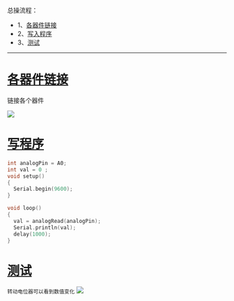 总操流程：
- 1、[各器件链接](#arduino-01)
- 2、[写入程序](#arduino-02)
- 3、[测试](#arduino-03)

----------
# <a name="arduino-01" href="#" >各器件链接</a>
链接各个器件

![](image/12-1.png)
# <a name="arduino-02" href="#" >写程序</a>
```c
int analogPin = A0;
int val = 0 ;
void setup()
{
  Serial.begin(9600);
}

void loop()
{
  val = analogRead(analogPin);
  Serial.println(val);
  delay(1000);
}
```
# <a name="arduino-03" href="#" >测试</a>
`转动电位器可以看到数值变化`
![](image/12-2.gif)